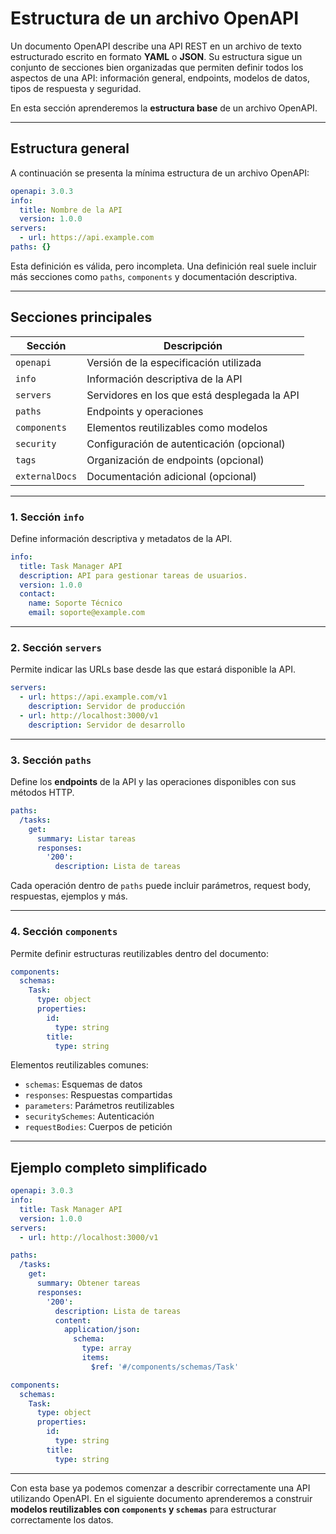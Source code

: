 # Estructura de un archivo OpenAPI

Un documento OpenAPI describe una API REST en un archivo de texto estructurado escrito en formato **YAML** o **JSON**. Su estructura sigue un conjunto de secciones bien organizadas que permiten definir todos los aspectos de una API: información general, endpoints, modelos de datos, tipos de respuesta y seguridad.

En esta sección aprenderemos la **estructura base** de un archivo OpenAPI.

---

## Estructura general

A continuación se presenta la mínima estructura de un archivo OpenAPI:

```yaml
openapi: 3.0.3
info:
  title: Nombre de la API
  version: 1.0.0
servers:
  - url: https://api.example.com
paths: {}
```

Esta definición es válida, pero incompleta. Una definición real suele incluir más secciones como `paths`, `components` y documentación descriptiva.

---

## Secciones principales

| Sección        | Descripción                                  |
| -------------- | -------------------------------------------- |
| `openapi`      | Versión de la especificación utilizada       |
| `info`         | Información descriptiva de la API            |
| `servers`      | Servidores en los que está desplegada la API |
| `paths`        | Endpoints y operaciones                      |
| `components`   | Elementos reutilizables como modelos         |
| `security`     | Configuración de autenticación (opcional)    |
| `tags`         | Organización de endpoints (opcional)         |
| `externalDocs` | Documentación adicional (opcional)           |

---

### 1. Sección `info`

Define información descriptiva y metadatos de la API.

```yaml
info:
  title: Task Manager API
  description: API para gestionar tareas de usuarios.
  version: 1.0.0
  contact:
    name: Soporte Técnico
    email: soporte@example.com
```

---

### 2. Sección `servers`

Permite indicar las URLs base desde las que estará disponible la API.

```yaml
servers:
  - url: https://api.example.com/v1
    description: Servidor de producción
  - url: http://localhost:3000/v1
    description: Servidor de desarrollo
```

---

### 3. Sección `paths`

Define los **endpoints** de la API y las operaciones disponibles con sus métodos HTTP.

```yaml
paths:
  /tasks:
    get:
      summary: Listar tareas
      responses:
        '200':
          description: Lista de tareas
```

Cada operación dentro de `paths` puede incluir parámetros, request body, respuestas, ejemplos y más.

---

### 4. Sección `components`

Permite definir estructuras reutilizables dentro del documento:

```yaml
components:
  schemas:
    Task:
      type: object
      properties:
        id:
          type: string
        title:
          type: string
```

Elementos reutilizables comunes:

* `schemas`: Esquemas de datos
* `responses`: Respuestas compartidas
* `parameters`: Parámetros reutilizables
* `securitySchemes`: Autenticación
* `requestBodies`: Cuerpos de petición

---

## Ejemplo completo simplificado

```yaml
openapi: 3.0.3
info:
  title: Task Manager API
  version: 1.0.0
servers:
  - url: http://localhost:3000/v1

paths:
  /tasks:
    get:
      summary: Obtener tareas
      responses:
        '200':
          description: Lista de tareas
          content:
            application/json:
              schema:
                type: array
                items:
                  $ref: '#/components/schemas/Task'

components:
  schemas:
    Task:
      type: object
      properties:
        id:
          type: string
        title:
          type: string
```

---

Con esta base ya podemos comenzar a describir correctamente una API utilizando OpenAPI. En el siguiente documento aprenderemos a construir **modelos reutilizables con `components` y `schemas`** para estructurar correctamente los datos.